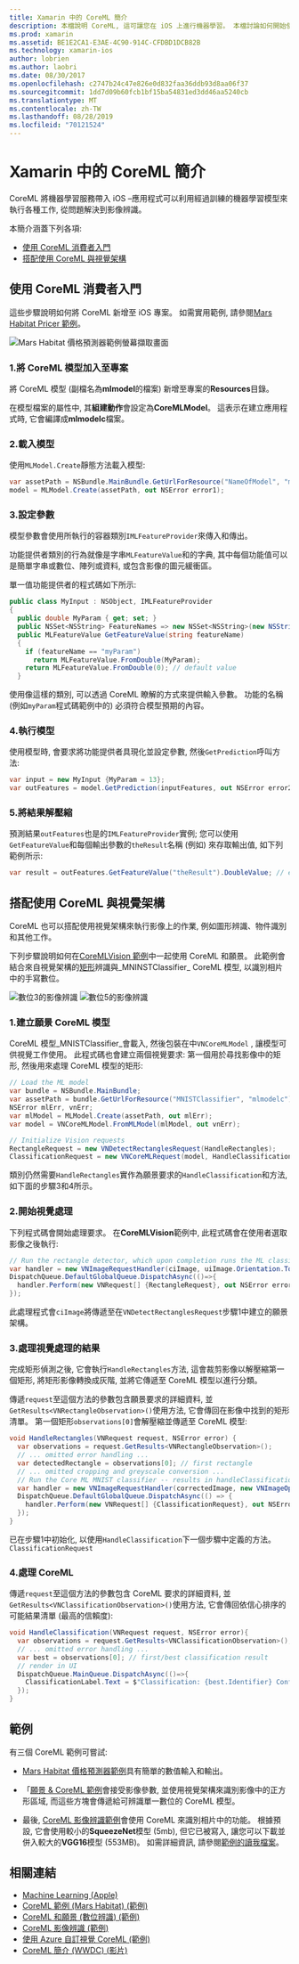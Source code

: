 ```yaml
---
title: Xamarin 中的 CoreML 簡介
description: 本檔說明 CoreML, 這可讓您在 iOS 上進行機器學習。 本檔討論如何開始使用 CoreML, 以及如何將它與願景架構搭配使用。
ms.prod: xamarin
ms.assetid: BE1E2CA1-E3AE-4C90-914C-CFDBD1DCB82B
ms.technology: xamarin-ios
author: lobrien
ms.author: laobri
ms.date: 08/30/2017
ms.openlocfilehash: c2747b24c47e826e0d832faa36ddb93d8aa06f37
ms.sourcegitcommit: 1dd7d09b60fcb1bf15ba54831ed3dd46aa5240cb
ms.translationtype: MT
ms.contentlocale: zh-TW
ms.lasthandoff: 08/28/2019
ms.locfileid: "70121524"
---
```

# <a name="introduction-to-coreml-in-xamarinios"></a>Xamarin 中的 CoreML 簡介

CoreML 將機器學習服務帶入 iOS –應用程式可以利用經過訓練的機器學習模型來執行各種工作, 從問題解決到影像辨識。

本簡介涵蓋下列各項:

- [使用 CoreML 消費者入門](#coreml)
- [搭配使用 CoreML 與視覺架構](#coremlvision)

<a name="coreml" />

## <a name="getting-started-with-coreml"></a>使用 CoreML 消費者入門

這些步驟說明如何將 CoreML 新增至 iOS 專案。 如需實用範例, 請參閱[Mars Habitat Pricer 範例](https://docs.microsoft.com/samples/xamarin/ios-samples/ios12-marshabitatcoremltimer/)。

![Mars Habitat 價格預測器範例螢幕擷取畫面](coreml-images/marspricer-heading.png)

### <a name="1-add-the-coreml-model-to-the-project"></a>1.將 CoreML 模型加入至專案

將 CoreML 模型 (副檔名為**mlmodel**的檔案) 新增至專案的**Resources**目錄。 

在模型檔案的屬性中, 其**組建動作**會設定為**CoreMLModel**。 這表示在建立應用程式時, 它會編譯成**mlmodelc**檔案。

### <a name="2-load-the-model"></a>2.載入模型

使用`MLModel.Create`靜態方法載入模型:

```csharp
var assetPath = NSBundle.MainBundle.GetUrlForResource("NameOfModel", "mlmodelc");
model = MLModel.Create(assetPath, out NSError error1);
```

### <a name="3-set-the-parameters"></a>3.設定參數

模型參數會使用所執行的容器類別`IMLFeatureProvider`來傳入和傳出。

功能提供者類別的行為就像是字串`MLFeatureValue`和的字典, 其中每個功能值可以是簡單字串或數位、陣列或資料, 或包含影像的圖元緩衝區。

單一值功能提供者的程式碼如下所示:

```csharp
public class MyInput : NSObject, IMLFeatureProvider
{
  public double MyParam { get; set; }
  public NSSet<NSString> FeatureNames => new NSSet<NSString>(new NSString("myParam"));
  public MLFeatureValue GetFeatureValue(string featureName)
  {
    if (featureName == "myParam")
      return MLFeatureValue.FromDouble(MyParam);
    return MLFeatureValue.FromDouble(0); // default value
  }
```

使用像這樣的類別, 可以透過 CoreML 瞭解的方式來提供輸入參數。 功能的名稱 (例如`myParam`程式碼範例中的) 必須符合模型預期的內容。

### <a name="4-run-the-model"></a>4.執行模型

使用模型時, 會要求將功能提供者具現化並設定參數, 然後`GetPrediction`呼叫方法:

```csharp
var input = new MyInput {MyParam = 13};
var outFeatures = model.GetPrediction(inputFeatures, out NSError error2);
```

### <a name="5-extract-the-results"></a>5.將結果解壓縮

預測結果`outFeatures`也是的`IMLFeatureProvider`實例; 您可以使用`GetFeatureValue`和每個輸出參數的`theResult`名稱 (例如) 來存取輸出值, 如下列範例所示:

```csharp
var result = outFeatures.GetFeatureValue("theResult").DoubleValue; // eg. 6227020800
```

<a name="coremlvision" />

## <a name="using-coreml-with-the-vision-framework"></a>搭配使用 CoreML 與視覺架構

CoreML 也可以搭配使用視覺架構來執行影像上的作業, 例如圖形辨識、物件識別和其他工作。

下列步驟說明如何在[CoreMLVision 範例](https://docs.microsoft.com/samples/xamarin/ios-samples/ios11-coremlvision)中一起使用 CoreML 和願景。 此範例會結合來自視覺架構的[矩形](~/ios/platform/introduction-to-ios11/vision.md#rectangles)辨識與_MNINSTClassifier_ CoreML 模型, 以識別相片中的手寫數位。

![數位3的影像辨識](coreml-images/vision3.png) ![數位5的影像辨識](coreml-images/vision5.png)

### <a name="1-create-a-vision-coreml-model"></a>1.建立願景 CoreML 模型

CoreML 模型_MNISTClassifier_會載入, 然後包裝在中`VNCoreMLModel` , 讓模型可供視覺工作使用。 此程式碼也會建立兩個視覺要求: 第一個用於尋找影像中的矩形, 然後用來處理 CoreML 模型的矩形:

```csharp
// Load the ML model
var bundle = NSBundle.MainBundle;
var assetPath = bundle.GetUrlForResource("MNISTClassifier", "mlmodelc");
NSError mlErr, vnErr;
var mlModel = MLModel.Create(assetPath, out mlErr);
var model = VNCoreMLModel.FromMLModel(mlModel, out vnErr);

// Initialize Vision requests
RectangleRequest = new VNDetectRectanglesRequest(HandleRectangles);
ClassificationRequest = new VNCoreMLRequest(model, HandleClassification);
```

類別仍然需要`HandleRectangles`實作為願景要求的`HandleClassification`和方法, 如下面的步驟3和4所示。

### <a name="2-start-the-vision-processing"></a>2.開始視覺處理

下列程式碼會開始處理要求。 在**CoreMLVision**範例中, 此程式碼會在使用者選取影像之後執行:

```csharp
// Run the rectangle detector, which upon completion runs the ML classifier.
var handler = new VNImageRequestHandler(ciImage, uiImage.Orientation.ToCGImagePropertyOrientation(), new VNImageOptions());
DispatchQueue.DefaultGlobalQueue.DispatchAsync(()=>{
  handler.Perform(new VNRequest[] {RectangleRequest}, out NSError error);
});
```

此處理程式會`ciImage`將傳遞至在`VNDetectRectanglesRequest`步驟1中建立的願景架構。

### <a name="3-handle-the-results-of-vision-processing"></a>3.處理視覺處理的結果

完成矩形偵測之後, 它會執行`HandleRectangles`方法, 這會裁剪影像以解壓縮第一個矩形, 將矩形影像轉換成灰階, 並將它傳遞至 CoreML 模型以進行分類。

傳遞`request`至這個方法的參數包含願景要求的詳細資料, 並`GetResults<VNRectangleObservation>()`使用方法, 它會傳回在影像中找到的矩形清單。 第一個矩形`observations[0]`會解壓縮並傳遞至 CoreML 模型:

```csharp
void HandleRectangles(VNRequest request, NSError error) {
  var observations = request.GetResults<VNRectangleObservation>();
  // ... omitted error handling ...
  var detectedRectangle = observations[0]; // first rectangle
  // ... omitted cropping and greyscale conversion ...
  // Run the Core ML MNIST classifier -- results in handleClassification method
  var handler = new VNImageRequestHandler(correctedImage, new VNImageOptions());
  DispatchQueue.DefaultGlobalQueue.DispatchAsync(() => {
    handler.Perform(new VNRequest[] {ClassificationRequest}, out NSError err);
  });
}
```

已在步驟1中初始化, 以使用`HandleClassification`下一個步驟中定義的方法。 `ClassificationRequest`

### <a name="4-handle-the-coreml"></a>4.處理 CoreML

傳遞`request`至這個方法的參數包含 CoreML 要求的詳細資料, 並`GetResults<VNClassificationObservation>()`使用方法, 它會傳回依信心排序的可能結果清單 (最高的信賴度):

```csharp
void HandleClassification(VNRequest request, NSError error){
  var observations = request.GetResults<VNClassificationObservation>();
  // ... omitted error handling ...
  var best = observations[0]; // first/best classification result
  // render in UI
  DispatchQueue.MainQueue.DispatchAsync(()=>{
    ClassificationLabel.Text = $"Classification: {best.Identifier} Confidence: {best.Confidence * 100f:#.00}%";
  });
}
```

## <a name="samples"></a>範例

有三個 CoreML 範例可嘗試:

- [Mars Habitat 價格預測器範例](https://docs.microsoft.com/samples/xamarin/ios-samples/ios12-marshabitatcoremltimer/)具有簡單的數值輸入和輸出。

- 「[願景 & CoreML 範例](https://docs.microsoft.com/samples/xamarin/ios-samples/ios11-coremlvision)會接受影像參數, 並使用視覺架構來識別影像中的正方形區域, 而這些方塊會傳遞給可辨識單一數位的 CoreML 模型。

- 最後, [CoreML 影像辨識範例](https://docs.microsoft.com/samples/xamarin/ios-samples/ios11-coremlimagerecognition)會使用 CoreML 來識別相片中的功能。 根據預設, 它會使用較小的**SqueezeNet**模型 (5mb), 但它已被寫入, 讓您可以下載並併入較大的**VGG16**模型 (553MB)。 如需詳細資訊, 請參閱[範例的讀我檔案](https://github.com/xamarin/ios-samples/blob/master/ios11/CoreMLImageRecognition/CoreMLImageRecognition/README.md)。

## <a name="related-links"></a>相關連結

- [Machine Learning (Apple)](https://developer.apple.com/machine-learning/)
- [CoreML 範例 (Mars Habitat) (範例)](https://docs.microsoft.com/samples/xamarin/ios-samples/ios12-marshabitatcoremltimer/)
- [CoreML 和願景 (數位辨識) (範例)](https://docs.microsoft.com/samples/xamarin/ios-samples/ios11-coremlvision)
- [CoreML 影像辨識 (範例)](https://docs.microsoft.com/samples/xamarin/ios-samples/ios11-coremlimagerecognition)
- [使用 Azure 自訂視覺 CoreML (範例)](https://docs.microsoft.com/samples/xamarin/ios-samples/ios11-coremlazuremodel)
- [CoreML 簡介 (WWDC) (影片)](https://developer.apple.com/videos/play/wwdc2017/703/)
